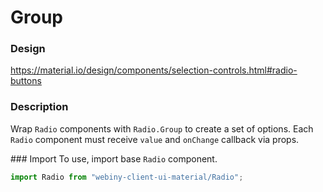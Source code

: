 # Group

### Design
<a href="https://material.io/design/components/selection-controls.html#radio-buttons" target="_blank">https://material.io/design/components/selection-controls.html#radio-buttons</a>

### Description
Wrap `Radio` components with `Radio.Group` to create a set of options.
Each `Radio` component must receive `value` and `onChange` callback via props.

### Import
To use, import base `Radio` component.

```js
import Radio from "webiny-client-ui-material/Radio";
```